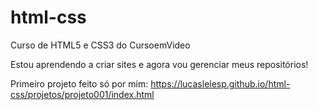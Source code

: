# html-css
 Curso de HTML5 e CSS3 do CursoemVideo

 Estou aprendendo a criar sites e agora vou gerenciar meus repositórios!

 Primeiro projeto feito só por mim:
 https://lucaslelesp.github.io/html-css/projetos/projeto001/index.html
